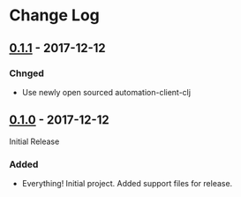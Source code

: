 # Change Log

## [0.1.1][] - 2017-12-12

[0.1.1]: https://github.com/atomist/lifecycle-automation/tree/0.1.0...0.1.1

### Chnged

- Use newly open sourced automation-client-clj

## [0.1.0][] - 2017-12-12

[0.1.0]: https://github.com/atomist/lifecycle-automation/tree/0.1.0

Initial Release

### Added

- Everything! Initial project. Added support files for release.
